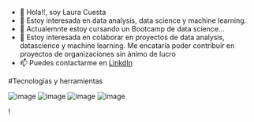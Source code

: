 - 👋 Hola!!, soy Laura Cuesta
- 👀 Estoy interesada en data analysis, data science y machine learning.
- 🌱 Actualemnte estoy cursando un Bootcamp de data science...
- 💞️ Estoy interesada en colaborar en proyectos de data analysis, datascience y machine learning. Me encataría poder contribuir en proyectos de organizaciones sin ánimo de lucro
- 📫 Puedes contactarme en [LinkdIn](https://www.linkedin.com/in/lauracuestacontroldenegocioreportingtesoreriaproveedores)

      


#Tecnologías y herramientas

![image](https://user-images.githubusercontent.com/97395621/168167774-47826790-54ad-4137-9741-938544e5b24f.png)
![image](https://user-images.githubusercontent.com/97395621/168168195-016c716c-9fd8-43ef-9f88-5497fb21675c.png)
![image](https://user-images.githubusercontent.com/97395621/168170700-398bff2d-45d3-4d47-949d-f0892a1a7b88.png)
![image](https://user-images.githubusercontent.com/97395621/168171158-aa576c50-e431-46a7-b0d2-a27db6b514d2.png)





<!---
Laura-Cuesta/Laura-Cuesta is a ✨ special ✨ repository because its `README.md` (this file) appears on your GitHub profile.
You can click the Preview link to take a look at your changes.
--->!






